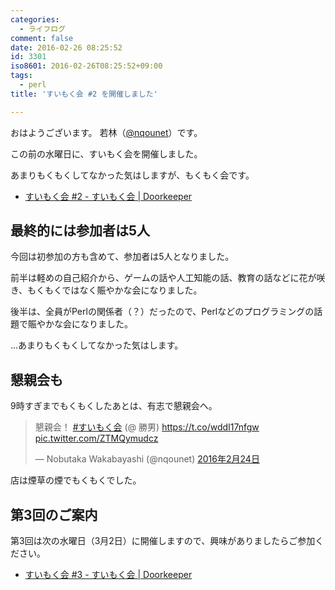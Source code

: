```yaml
---
categories:
  - ライフログ
comment: false
date: 2016-02-26 08:25:52
id: 3301
iso8601: 2016-02-26T08:25:52+09:00
tags:
  - perl
title: 'すいもく会 #2 を開催しました'

---
```


<p>おはようございます。
若林（<a href="https://twitter.com/nqounet">@nqounet</a>）です。</p>

<p>この前の水曜日に、すいもく会を開催しました。</p>

<p>あまりもくもくしてなかった気はしますが、もくもく会です。</p>

<ul>
<li><a href="https://suimoku-kai.doorkeeper.jp/events/39187">すいもく会 #2 - すいもく会 | Doorkeeper</a></li>
</ul>



<h2>最終的には参加者は5人</h2>

<p>今回は初参加の方も含めて、参加者は5人となりました。</p>

<p>前半は軽めの自己紹介から、ゲームの話や人工知能の話、教育の話などに花が咲き、もくもくではなく賑やかな会になりました。</p>

<p>後半は、全員がPerlの関係者（？）だったので、Perlなどのプログラミングの話題で賑やかな会になりました。</p>

<p>…あまりもくもくしてなかった気はします。</p>

<h2>懇親会も</h2>

<p>9時すぎまでもくもくしたあとは、有志で懇親会へ。</p>

<blockquote class="twitter-tweet" data-lang="ja"><p lang="ja" dir="ltr">懇親会！ <a href="https://twitter.com/hashtag/%E3%81%99%E3%81%84%E3%82%82%E3%81%8F%E4%BC%9A?src=hash">#すいもく会</a> (@ 勝男) <a href="https://t.co/wddI17nfgw">https://t.co/wddI17nfgw</a> <a href="https://t.co/ZTMQymudcz">pic.twitter.com/ZTMQymudcz</a></p>&mdash; Nobutaka Wakabayashi (@nqounet) <a href="https://twitter.com/nqounet/status/702478218360725504">2016年2月24日</a></blockquote>

<script async src="//platform.twitter.com/widgets.js" charset="utf-8"></script>

<p>店は煙草の煙でもくもくでした。</p>

<h2>第3回のご案内</h2>

<p>第3回は次の水曜日（3月2日）に開催しますので、興味がありましたらご参加ください。</p>

<ul>
<li><a href="https://suimoku-kai.doorkeeper.jp/events/40048">すいもく会 #3 - すいもく会 | Doorkeeper</a></li>
</ul>
    	